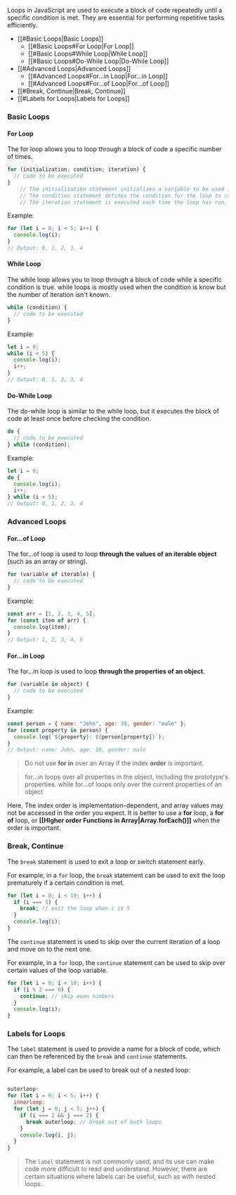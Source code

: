 Loops in JavaScript are used to execute a block of code repeatedly until a specific condition is met. They are essential for performing repetitive tasks efficiently.

- [[#Basic Loops|Basic Loops]]
	- [[#Basic Loops#For Loop|For Loop]]
	- [[#Basic Loops#While Loop|While Loop]]
	- [[#Basic Loops#Do-While Loop|Do-While Loop]]
- [[#Advanced Loops|Advanced Loops]]
	- [[#Advanced Loops#For...in Loop|For...in Loop]]
	- [[#Advanced Loops#For...of Loop|For...of Loop]]
- [[#Break, Continue|Break, Continue]]
- [[#Labels for Loops|Labels for Loops]]
### Basic Loops

#### For Loop

The for loop allows you to loop through a block of code a specific number of times. 
```javascript
for (initialization; condition; iteration) {
  // code to be executed
}
	// The initialization statement initializes a variable to be used in the loop.
	// The condition statement defines the condition for the loop to continue running.
	// The iteration statement is executed each time the loop has run.
```

Example:
```javascript
for (let i = 0; i < 5; i++) {
  console.log(i);
}
// Output: 0, 1, 2, 3, 4
```

#### While Loop

The while loop allows you to loop through a block of code while a specific condition is true. while loops is mostly used when the condition is know but the number of iteration isn't known.

```javascript
while (condition) {
  // code to be executed
}
```

Example:
```javascript
let i = 0;
while (i < 5) {
  console.log(i);
  i++;
}
// Output: 0, 1, 2, 3, 4
```

#### Do-While Loop

The do-while loop is similar to the while loop, but it executes the block of code at least once before checking the condition.

```javascript
do {
  // code to be executed
} while (condition);
```

Example:
```javascript
let i = 0;
do {
  console.log(i);
  i++;
} while (i < 5);
// Output: 0, 1, 2, 3, 4
```

### Advanced Loops

#### For...of Loop

The for...of loop is used to loop **through the values of an iterable object** (such as an array or string).

```javascript
for (variable of iterable) {
  // code to be executed
}
```

Example:
```javascript
const arr = [1, 2, 3, 4, 5];
for (const item of arr) {
  console.log(item);
}
// Output: 1, 2, 3, 4, 5
```

#### For...in Loop

The for...in loop is used to loop **through the properties of an object**. 

```javascript
for (variable in object) {
  // code to be executed
}
```

Example:
```javascript
const person = { name: "John", age: 30, gender: "male" };
for (const property in person) {
  console.log(`${property}: ${person[property]}`);
}
// Output: name: John, age: 30, gender: male
```

> Do not use **for in** over an Array if the index **order** is important.

> for...in loops over all properties in the object, including the prototype's properties.
> while for...of loops only over the current properties of an object

Here, The index order is implementation-dependent, and array values may not be accessed in the order you expect. It is better to use a **for** loop, a **for of** loop, or **[[HIgher order Functions in Array|Array.forEach()]]** when the order is important.
### Break, Continue

The `break` statement is used to exit a loop or switch statement early. 

For example, in a `for` loop, the `break` statement can be used to exit the loop prematurely if a certain condition is met.
```js
for (let i = 0; i < 10; i++) {
  if (i === 5) {
    break; // exit the loop when i is 5
  }
  console.log(i);
}
```

The `continue` statement is used to skip over the current iteration of a loop and move on to the next one. 

For example, in a `for` loop, the `continue` statement can be used to skip over certain values of the loop variable.
```js
for (let i = 0; i < 10; i++) {
  if (i % 2 === 0) {
    continue; // skip even numbers
  }
  console.log(i);
}
```

### Labels for Loops

The `label` statement is used to provide a name for a block of code, which can then be referenced by the `break` and `continue` statements. 

For example, a label can be used to break out of a nested loop:
```js

outerloop:
for (let i = 0; i < 5; i++) {
  innerloop:
  for (let j = 0; j < 5; j++) {
    if (i === 2 && j === 2) {
      break outerloop; // break out of both loops
    }
    console.log(i, j);
  }
}
```

> The `label` statement is not commonly used, and its use can make code more difficult to read and understand. However, there are certain situations where labels can be useful, such as with nested loops.